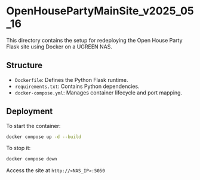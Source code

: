 # OpenHousePartyMainSite_v2025_05_16

This directory contains the setup for redeploying the Open House Party Flask site using Docker on a UGREEN NAS.

## Structure
- `Dockerfile`: Defines the Python Flask runtime.
- `requirements.txt`: Contains Python dependencies.
- `docker-compose.yml`: Manages container lifecycle and port mapping.

## Deployment
To start the container:
```bash
docker compose up -d --build
```

To stop it:
```bash
docker compose down
```

Access the site at `http://<NAS_IP>:5050`
